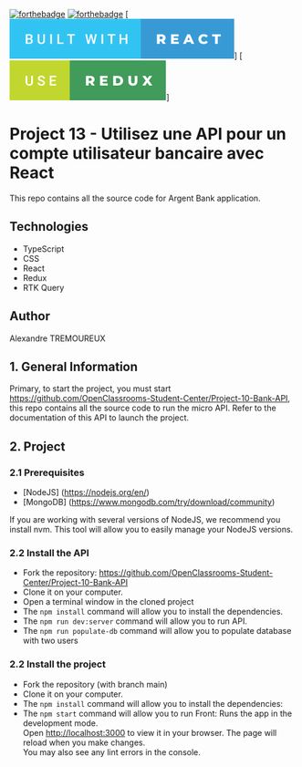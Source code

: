 [![forthebadge](https://forthebadge.com/images/badges/built-with-love.svg)](https://forthebadge.com) [![forthebadge](https://forthebadge.com/images/badges/made-with-typescript.svg)](https://forthebadge.com) [![forthebadge](/built-with-react.svg)] [![forthebadge](/use-redux.svg)]

# Project 13 - Utilisez une API pour un compte utilisateur bancaire avec React

This repo contains all the source code for Argent Bank application.

## Technologies
- TypeScript
- CSS 
- React
- Redux
- RTK Query

## Author

Alexandre TREMOUREUX

## 1. General Information

Primary, to start the project, you must start https://github.com/OpenClassrooms-Student-Center/Project-10-Bank-API, this repo contains all the source code to run the micro API. Refer to the documentation of this API to launch the project.

## 2. Project

### 2.1 Prerequisites

- [NodeJS] (https://nodejs.org/en/)
- [MongoDB] (https://www.mongodb.com/try/download/community)

If you are working with several versions of NodeJS, we recommend you install nvm. This tool will allow you to easily manage your NodeJS versions.

### 2.2 Install the API

- Fork the repository: https://github.com/OpenClassrooms-Student-Center/Project-10-Bank-API
- Clone it on your computer.
- Open a terminal window in the cloned project
- The `npm install` command will allow you to install the dependencies.
- The `npm run dev:server` command will allow you to run API.
- The `npm run populate-db` command will allow you to populate database with two users


### 2.2 Install the project

- Fork the repository (with branch main)
- Clone it on your computer.
- The `npm install` command will allow you to install the dependencies:
- The `npm start` command will allow you to run Front:
    Runs the app in the development mode.\
    Open [http://localhost:3000](http://localhost:3000) to view it in your browser.
    The page will reload when you make changes.\
    You may also see any lint errors in the console.

